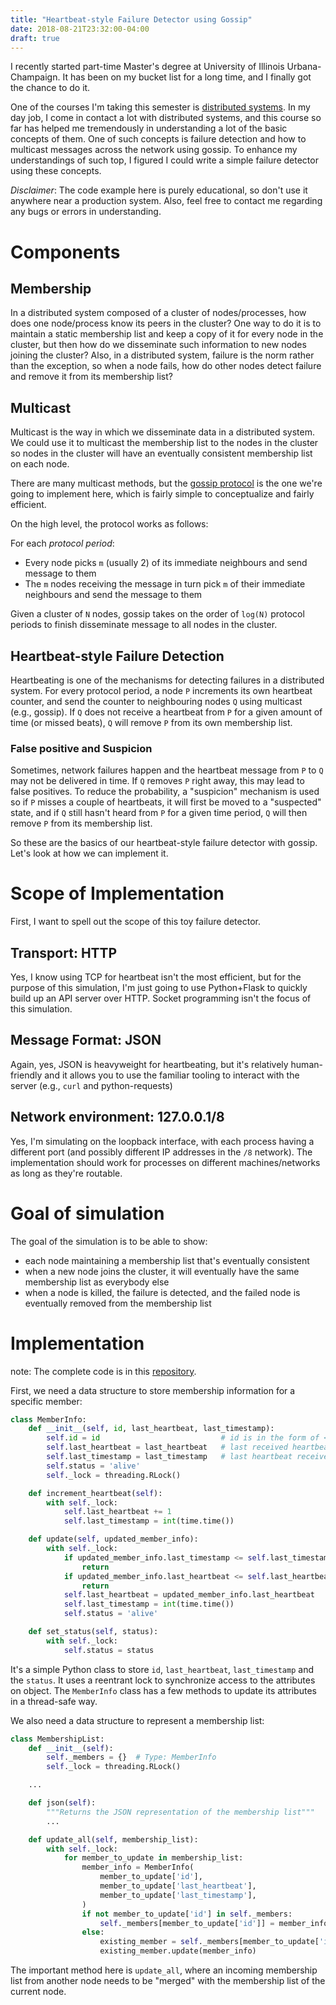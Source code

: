 ```yaml
---
title: "Heartbeat-style Failure Detector using Gossip"
date: 2018-08-21T23:32:00-04:00
draft: true
---
```


I recently started part-time Master's degree at University of Illinois Urbana-Champaign.  It has been on my bucket list for a long time, and I finally got the chance to do it.

One of the courses I'm taking this semester is [distributed systems](https://www.coursera.org/learn/cloud-computing).  In my day job, I come in contact a lot with distributed systems, and this course so far has helped me tremendously in understanding a lot of the basic concepts of them.  One of such concepts is failure detection and how to multicast messages across the network using gossip.  To enhance my understandings of such top, I figured I could write a simple failure detector using these concepts.

*Disclaimer*: The code example here is purely educational, so don't use it anywhere near a production system.  Also, feel free to contact me regarding any bugs or errors in understanding.

# Components
## Membership

In a distributed system composed of a cluster of nodes/processes, how does one node/process know its peers in the cluster?  One way to do it is to maintain a static membership list and keep a copy of it for every node in the cluster, but then how do we disseminate such information to new nodes joining the cluster?  Also, in a distributed system, failure is the norm rather than the exception, so when a node fails, how do other nodes detect failure and remove it from its membership list?

## Multicast

Multicast is the way in which we disseminate data in a distributed system.  We could use it to multicast the membership list to the nodes in the cluster so nodes in the cluster will have an eventually consistent membership list on each node.

There are many multicast methods, but the [gossip protocol](https://en.wikipedia.org/wiki/Gossip_protocol) is the one we're going to implement here, which is fairly simple to conceptualize and fairly efficient.

On the high level, the protocol works as follows:

For each *protocol period*:
- Every node picks `m` (usually 2) of its immediate neighbours and send message to them
- The `m` nodes receiving the message in turn pick `m` of their immediate neighbours and send the message to them

Given a cluster of `N` nodes, gossip takes on the order of `log(N)` protocol periods to finish disseminate message to all nodes in the cluster.

## Heartbeat-style Failure Detection

Heartbeating is one of the mechanisms for detecting failures in a distributed system.  For every protocol period, a node `P` increments its own heartbeat counter, and send the counter to neighbouring nodes `Q` using multicast (e.g., gossip).  If `Q` does not receive a heartbeat from `P` for a given amount of time (or missed beats), `Q` will remove `P` from its own membership list.

### False positive and Suspicion

Sometimes, network failures happen and the heartbeat message from `P` to `Q` may not be delivered in time.  If `Q` removes `P` right away, this may lead to false positives.  To reduce the probability, a "suspicion" mechanism is used so if `P` misses a couple of heartbeats, it will first be moved to a "suspected" state, and if `Q` still hasn't heard from `P` for a given time period, `Q` will then remove `P` from its membership list.

So these are the basics of our heartbeat-style failure detector with gossip.  Let's look at how we can implement it.

# Scope of Implementation

First, I want to spell out the scope of this toy failure detector.

## Transport: HTTP

Yes, I know using TCP for heartbeat isn't the most efficient, but for the purpose of this simulation, I'm just going to use Python+Flask to quickly build up an API server over HTTP.  Socket programming isn't the focus of this simulation.

## Message Format: JSON

Again, yes, JSON is heavyweight for heartbeating, but it's relatively human-friendly and it allows you to use the familiar tooling to interact with the server (e.g., `curl` and python-requests)

## Network environment: 127.0.0.1/8

Yes, I'm simulating on the loopback interface, with each process having a different port (and possibly different IP addresses in the `/8` network).  The implementation should work for processes on different machines/networks as long as they're routable.

# Goal of simulation

The goal of the simulation is to be able to show:

* each node maintaining a membership list that's eventually consistent
* when a new node joins the cluster, it will eventually have the same membership list as everybody else
* when a node is killed, the failure is detected, and the failed node is eventually removed from the membership list

# Implementation

note: The complete code is in this [repository](https://github.com/kevinjqiu/failure_detector).

First, we need a data structure to store membership information for a specific member:

```python
class MemberInfo:
    def __init__(self, id, last_heartbeat, last_timestamp):
        self.id = id                           # id is in the form of <ip>:<port>
        self.last_heartbeat = last_heartbeat   # last received heartbeat sequence no.
        self.last_timestamp = last_timestamp   # last heartbeat received timestamp
        self.status = 'alive'
        self._lock = threading.RLock()

    def increment_heartbeat(self):
        with self._lock:
            self.last_heartbeat += 1
            self.last_timestamp = int(time.time())

    def update(self, updated_member_info):
        with self._lock:
            if updated_member_info.last_timestamp <= self.last_timestamp:
                return
            if updated_member_info.last_heartbeat <= self.last_heartbeat:
                return
            self.last_heartbeat = updated_member_info.last_heartbeat
            self.last_timestamp = int(time.time())
            self.status = 'alive'

    def set_status(self, status):
        with self._lock:
            self.status = status
```

It's a simple Python class to store `id`, `last_heartbeat`, `last_timestamp` and the `status`.  It uses a reentrant lock to synchronize access to the attributes on object.
The `MemberInfo` class has a few methods to update its attributes in a thread-safe way.

We also need a data structure to represent a membership list:
```python
class MembershipList:
    def __init__(self):
        self._members = {}  # Type: MemberInfo
        self._lock = threading.RLock()

    ...

    def json(self):
        """Returns the JSON representation of the membership list"""
        ...

    def update_all(self, membership_list):
        with self._lock:
            for member_to_update in membership_list:
                member_info = MemberInfo(
                    member_to_update['id'],
                    member_to_update['last_heartbeat'],
                    member_to_update['last_timestamp'],
                )
                if not member_to_update['id'] in self._members:
                    self._members[member_to_update['id']] = member_info
                else:
                    existing_member = self._members[member_to_update['id']]
                    existing_member.update(member_info)
```

The important method here is `update_all`, where an incoming membership list from another node needs to be "merged" with the membership list of the current node.
